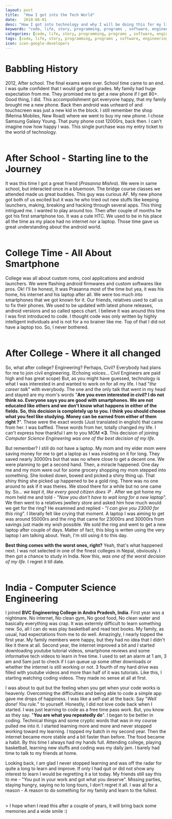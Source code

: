 ```yaml
---
layout: post
title:  "How I got into the Tech World"
date:   2018-06-01
desc: "How I got into technology and why I will be doing this for my life"
keywords: "code, life, story, programming, programs , software, engineering"
categories: [code, life, story, programming, programs , software, engineering]
tags: [code, life, story, programming, programs , software, engineering]
icon: icon-google-developers
---
```


# **Babbling History**

2012, After school. The final exams were over. School time came to an end. I was quite confident that I would get good grades. My family had huge expectation from me. They promised me to get a new phone if I get 80+. Good thing, I did. This accompolishment got everyone happy, that my family brought me a new phone. Back then android was unheard of and touchscreen was just a new kid in the block. I still remember the shop (Merina Mobiles, New Road) where we went to buy my new phone. I chose Samsung Galaxy Young. That puny phone cost 12000rs, back then. I can't imagine now how happy I was. This single purchase was my entry ticket to the world of technology.  <br><br>

# **After School - Starting line to the Journey**

It was this time I got a great friend (_Prasanna Mishra_). We were in same school, but interacted once in a bluemoon. The bridge course classes we attended made us great buddies. This guy was curious AF. My new phone got both of us excited but it was he who tried out new stuffs like keeping launchers, making, breaking and hacking through several apps. This thing intrigued me. I wanted to play around too. Then after couple of months he got his first smartphone too. It was a cute HTC. We used to be in his place all the time as my place had no internet nor a laptop. Those time gave us great understanding about the android world.    <br><br>

# **College Time - All About Smartphone**

College was all about custom roms, cool applications and android launchers. We were flashing android firmwares and custom softwares like pros. Ok! I'll be honest, It was Prasanna most of the time but yea, it was his home, his internet and his laptop after all. We were too much into smartphones that we got known for it. Our friends, relatives used to call us to fix their phones. We used to be updated with latest phone releases, android versions and so called specs chart. I believe it was around this time I was first introduced to code. I thought code was only written by highly intelligent individuals and is not for a no brainer like me. Top of that I did not have a laptop too. So, I never bothered. <br><br>

# **After College - Where it all changed**

So, what after college? Engineering? Perhaps, Civil? Everybody had plans for me to join civil engineering. (Echoing voices... Civil Engineers are paid high and has great scope) But, as you might have guessed, technology is what I was interested in and wanted to work on for all my life. I had "_the career talk_" with everybody. The one and the only talk that went in my head and stayed are my mom's words "**Are you even interested in civil? I do not think so. Everyone says you are good with smartphones. We are not educated like others and we don't know what happens in either of the fields. So, this decision is completely up to you. I think you should choose what you feel like studying. Money can be earned from either of them right ?**". These were the exact words (Just translated in english) that came from her. I was baffled. These words from her, totally changed my life. I can't express how thankful I am to you MOM __<3__. This decision of joining _Computer Science Engineering was one of the best decision of my life_. 

But remember? I still do not have a laptop. My mom and my elder mom were saving money for me to get a laptop as I was insisting on it for long. They saved nearly 30000rs but that was no where close to get a decent one. We were planning to get a second hand. Then, a miracle happened. One day me and my mom were out for some grocery shopping my mom stepped into something. She looked down, bowed and picked a shiny thing up. That shiny thing she picked up happened to be a gold ring. There was no one around to ask if it was theres. We stood there for a while but no one came by. So... _we kept it, like every good citizen does :P_ . After we got home my mom held me and told - "_Now you don't have to wait long for a new laptop_". We then went to a relatives jwellery store and asked him how much would we get for the ring? He examined and replied - "_I can give you 23000 for this ring_". I literally felt like crying that moment. A laptop I was aiming to get was around 55000rs and the ring that came for 23000rs and 30000rs from savings just made my wish possible. We sold the ring and went to get a new laptop after couple of days. Matter of fact, this blog is writen using the very laptop I am talking about. Yeah, I'm stil using it to this day.

__Best thing comes with the worst ones, right?__ Yeah, that's what happened next. I was not selected in one of the finest colleges in Nepal, obviously. I then got a chance to study in India. Now this, _was one of the worst decision of my life_. I regret it till date.
<br><br>

# **India - Computer Science Engineering**

I joined __BVC Engineering College in Andra Pradesh, India__. First year was a nightmare. No internet, No clean gym, No good food, No clean water and basically everything was crap. It was extermly difficult to learn something new. So, all I can do was play basketball and read text books. My family, as usual, had expectations from me to do well. Amazingly, I nearly topped the first year. My family members were happy, but they had no idea that I didn't like it there at all. Second year, the internet improved a bit and I started downloading youtube tutorial videos, smartphone reviews and some informative tech videos to learn in free time. I used to set an alarm at 1 am, 3 am and 5am just to check if I can queue up some other downloads or whether the internet is still working or not. 3 fourth of my hard drive was filled with youtube videos and more than half of it was tutorials. Like this, I starting watching coding videos. They made no sense at all at first. 

I was about to quit but the feeling when you get when your code works is heavenly. Overcoming the difficulties and being able to code a simple app gave me drops of happiness. I was like a self-pat at the back. Say "_Well done! You rule._" to yourself. Honestly, I did not love code back when I started. I was just learning to code as a free time pass work. But, you know as they say. "__You are what you repeatedly do__". I began to be better in coding. Technical things and some cryptic words that was in my course pulled me into it. I started learning more and more and never stopped working toward my learning. I topped my batch in my second year. Then the internet became more stable and a bit faster than before. The food became a habit. By this time I always had my hands full. Attending college, playing basketball, learning new stuffs and coding was my daily jam. I barely had time to talk to my friends at home. 

Looking back, I am glad I never stopped learning and was off the radar for quite a long to learn and improve. If only I had quit or did not show any interest to learn I would be regretting it a lot today. My friends still say this to me - "You put in your work and got what you deserve". Missing parties, staying hungry, saying no to long tours, I don't regret it all. I was all for a reason - A reason to do something for my family and learn to the fullest. 


<br>
> I hope when I read this after a couple of years, it will bring back some memories and a wide smile :)


